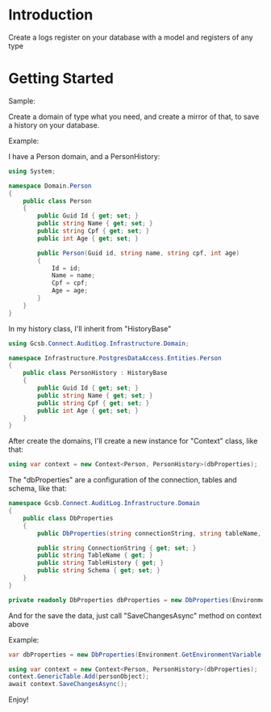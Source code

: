 # Introduction 
Create a logs register on your database with a model and registers of any type

# Getting Started
Sample:

Create a domain of type what you need, and create a mirror of that, to save a history on your database.

Example:

I have a Person domain, and a PersonHistory:

```c#
using System;

namespace Domain.Person
{
    public class Person
    {
        public Guid Id { get; set; }
        public string Name { get; set; }
        public string Cpf { get; set; }
        public int Age { get; set; }

        public Person(Guid id, string name, string cpf, int age)
        {
            Id = id;
            Name = name;
            Cpf = cpf;
            Age = age;
        }
    }
}
```

In my history class, I'll inherit from "HistoryBase"

```c#
using Gcsb.Connect.AuditLog.Infrastructure.Domain;

namespace Infrastructure.PostgresDataAccess.Entities.Person
{
    public class PersonHistory : HistoryBase
    {
        public Guid Id { get; set; }
        public string Name { get; set; }
        public string Cpf { get; set; }
        public int Age { get; set; }
    }
}

```

After create the domains, I'll create a new instance for "Context" class, like that:

```c#
using var context = new Context<Person, PersonHistory>(dbProperties);
```

The "dbProperties" are a configuration of the connection, tables and schema, like that:

```c#
namespace Gcsb.Connect.AuditLog.Infrastructure.Domain
{
    public class DbProperties
    {
        public DbProperties(string connectionString, string tableName, string tableHistory, string schema);

        public string ConnectionString { get; set; }
        public string TableName { get; }
        public string TableHistory { get; }
        public string Schema { get; set; }
    }
}

private readonly DbProperties dbProperties = new DbProperties(Environment.GetEnvironmentVariable("CONN"), "Person", "PersonHistory", "GenericDB");
```

And for the save the data, just call "SaveChangesAsync" method on context above

Example:

```c#
var dbProperties = new DbProperties(Environment.GetEnvironmentVariable("CONN"), "Person", "PersonHistory", "GenericDB");

using var context = new Context<Person, PersonHistory>(dbProperties);
context.GenericTable.Add(personObject);
await context.SaveChangesAsync();
```

Enjoy!
